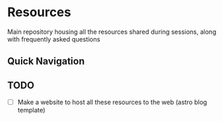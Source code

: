 # Resources

Main repository housing all the resources shared during sessions, along with frequently asked questions

## Quick Navigation


## TODO

- [ ] Make a website to host all these resources to the web (astro blog template)
